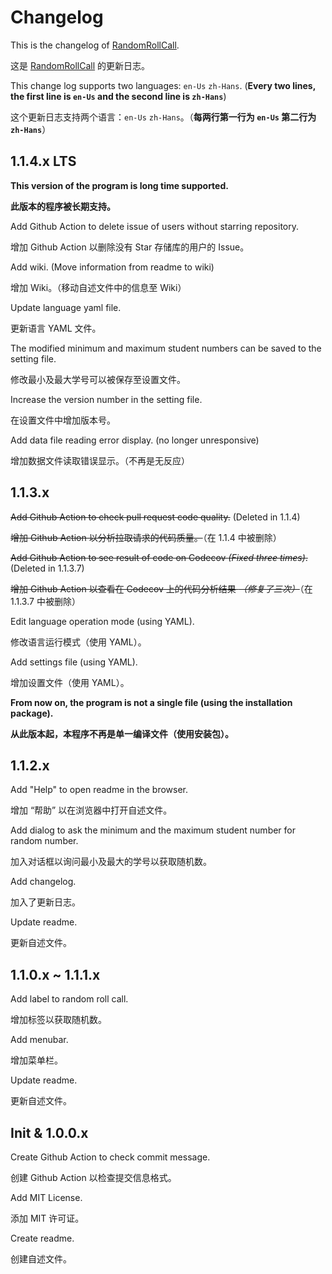 # Changelog

This is the changelog of [RandomRollCall](https://github.com/ren-yc/RandomRollCall).

这是 [RandomRollCall](https://github.com/ren-yc/RandomRollCall) 的更新日志。

This change log supports two languages: `en-Us` `zh-Hans`. (**Every two lines, the first line is `en-Us` and the second line is `zh-Hans`**)

这个更新日志支持两个语言：`en-Us` `zh-Hans`。（**每两行第一行为 `en-Us` 第二行为 `zh-Hans`**）

## 1.1.4.x LTS

**This version of the program is long time supported.**

**此版本的程序被长期支持。**

Add Github Action to delete issue of users without starring repository.

增加 Github Action 以删除没有 Star 存储库的用户的 Issue。

Add wiki. (Move information from readme to wiki)

增加 Wiki。（移动自述文件中的信息至 Wiki）

Update language yaml file.

更新语言 YAML 文件。

The modified minimum and maximum student numbers can be saved to the setting file.

修改最小及最大学号可以被保存至设置文件。

Increase the version number in the setting file.

在设置文件中增加版本号。

Add data file reading error display. (no longer unresponsive)

增加数据文件读取错误显示。（不再是无反应）

## 1.1.3.x

~~Add Github Action to check pull request code quality.~~ (Deleted in 1.1.4)

~~增加 Github Action 以分析拉取请求的代码质量。~~（在 1.1.4 中被删除）

~~Add Github Action to see result of code on Codecov _(Fixed three times)_.~~ (Deleted in 1.1.3.7)

~~增加 Github Action 以查看在 Codecov 上的代码分析结果 _（修复了三次）_~~（在 1.1.3.7 中被删除）

Edit language operation mode (using YAML).

修改语言运行模式（使用 YAML）。

Add settings file (using YAML).

增加设置文件（使用 YAML）。

**From now on, the program is not a single file (using the installation package).**

**从此版本起，本程序不再是单一编译文件（使用安装包）。**

## 1.1.2.x

Add "Help" to open readme in the browser.

增加 “帮助” 以在浏览器中打开自述文件。

Add dialog to ask the minimum and the maximum student number for random number.

加入对话框以询问最小及最大的学号以获取随机数。

Add changelog.

加入了更新日志。

Update readme.

更新自述文件。

## 1.1.0.x ~ 1.1.1.x

Add label to random roll call.

增加标签以获取随机数。

Add menubar.

增加菜单栏。

Update readme.

更新自述文件。

## Init & 1.0.0.x

Create Github Action to check commit message.

创建 Github Action 以检查提交信息格式。

Add MIT License.

添加 MIT 许可证。

Create readme.

创建自述文件。